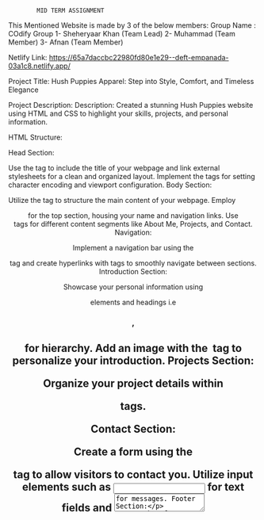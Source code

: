             MID TERM ASSIGNMENT


This Mentioned Website is made by 3 of the below members:
Group Name : COdify Group
1- Sheheryaar Khan (Team Lead)
2- Muhammad (Team Member)
3- Afnan (Team Member)


Netlify Link:
https://65a7daccbc22980fd80e1e29--deft-empanada-03a1c8.netlify.app/


Project Title:
Hush Puppies Apparel: Step into Style, Comfort, and Timeless Elegance

Project Description:
Description:
Created a stunning Hush Puppies website using HTML and CSS to highlight your skills, projects, and personal information.

HTML Structure:

Head Section:

Use the <head> tag to include the title of your webpage and link external stylesheets for a clean and organized layout.
Implement the <meta> tags for setting character encoding and viewport configuration.
Body Section:

Utilize the <body> tag to structure the main content of your webpage.
Employ <header> for the top section, housing your name and navigation links.
Use <section> tags for different content segments like About Me, Projects, and Contact.
Navigation:

Implement a navigation bar using the <nav> tag and create hyperlinks with <a> tags to smoothly navigate between sections.
Introduction Section:

Showcase your personal information using <div> elements and headings i.e <h1>, <h2> for hierarchy.
Add an image with the <img> tag to personalize your introduction.
Projects Section:

Organize your project details within <article> tags.

Contact Section:

Create a form using the <form> tag to allow visitors to contact you.
Utilize input elements such as <input> for text fields and <textarea> for messages.
Footer Section:

Use the <footer> tag to include copyright information and links to your social media profiles.
CSS Styling:

Global Styles:

Set font styles, colors, and spacing using global styles in the <style> tag or an external stylesheet.
Layout:

Implement CSS flexbox or grid layout for a responsive and visually appealing design.
Use the box-sizing property to control box models.
Header Styles:

Style the header section with a background color, text color, and padding for a polished look.
Navigation Styles:

Apply styling to the navigation bar, including hover effects for better user interaction.
Section Styles:

Customize each section with appropriate background colors, margins, and padding for a cohesive layout.
Form Styles:

Design the contact form with proper styling, including input field styles and a submit button.
Responsive Design:

Uses media queries to make our Website responsive on various devices, ensuring a seamless user experience.
Conclusion:
By combining HTML for structure and CSS for styling, this "Hush Puppies" project will result in a visually appealing and functional website that effectively presents your skills and projects to potential clients or employers.








